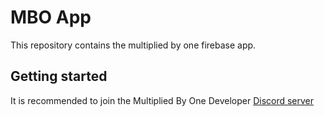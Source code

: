 # MBO App
This repository contains the multiplied by one firebase app. 

## Getting started
It is recommended to join the Multiplied By One Developer [Discord server](https://discord.gg/ga3VmhW7AG)

